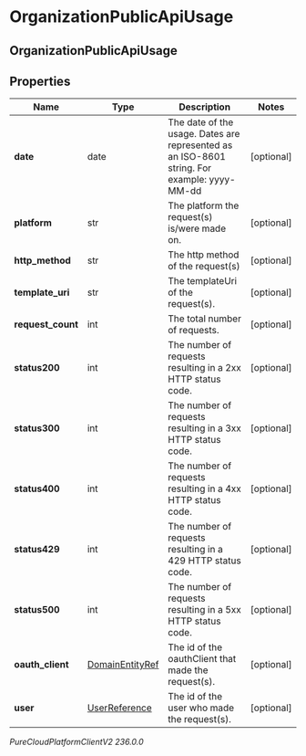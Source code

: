 # OrganizationPublicApiUsage

## OrganizationPublicApiUsage

## Properties

|Name | Type | Description | Notes|
|------------ | ------------- | ------------- | -------------|
| **date** | date | The date of the usage. Dates are represented as an ISO-8601 string. For example: yyyy-MM-dd | [optional] |
| **platform** | str | The platform the request(s) is/were made on. | [optional] |
| **http_method** | str | The http method of the request(s) | [optional] |
| **template_uri** | str | The templateUri of the request(s). | [optional] |
| **request_count** | int | The total number of requests. | [optional] |
| **status200** | int | The number of requests resulting in a 2xx HTTP status code. | [optional] |
| **status300** | int | The number of requests resulting in a 3xx HTTP status code. | [optional] |
| **status400** | int | The number of requests resulting in a 4xx HTTP status code. | [optional] |
| **status429** | int | The number of requests resulting in a 429 HTTP status code. | [optional] |
| **status500** | int | The number of requests resulting in a 5xx HTTP status code. | [optional] |
| **oauth_client** | [DomainEntityRef](DomainEntityRef) | The id of the oauthClient that made the request(s). | [optional] |
| **user** | [UserReference](UserReference) | The id of the user who made the request(s). | [optional] |



_PureCloudPlatformClientV2 236.0.0_

